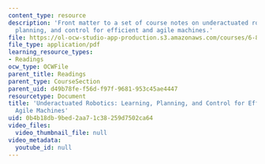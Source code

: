 ```yaml
---
content_type: resource
description: 'Front matter to a set of course notes on underactuated robotics: learning,
  planning, and control for efficient and agile machines.'
file: https://ol-ocw-studio-app-production.s3.amazonaws.com/courses/6-832-underactuated-robotics-spring-2009/0b4b18db9bed2aa71c38259d7502ca64_MIT6_832s09_read_preface.pdf
file_type: application/pdf
learning_resource_types:
- Readings
ocw_type: OCWFile
parent_title: Readings
parent_type: CourseSection
parent_uid: d49b78fe-f56d-f97f-9681-953c45ae4447
resourcetype: Document
title: 'Underactuated Robotics: Learning, Planning, and Control for Efficient and
  Agile Machines'
uid: 0b4b18db-9bed-2aa7-1c38-259d7502ca64
video_files:
  video_thumbnail_file: null
video_metadata:
  youtube_id: null
---
```

